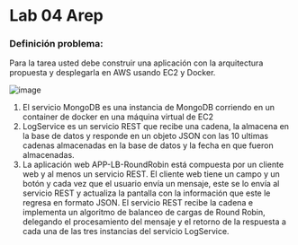# Lab 04 Arep
### Definición problema:
Para la tarea usted debe construir una aplicación con la arquitectura propuesta y desplegarla en AWS usando EC2 y Docker.

![image](https://user-images.githubusercontent.com/25957863/197447879-8a3e1260-ff10-4b0b-81d6-02b1d171852b.png)

1. El servicio MongoDB es una instancia de MongoDB corriendo en un container de docker en una máquina virtual de EC2
2. LogService es un servicio REST que recibe una cadena, la almacena en la base de datos y responde en un objeto JSON con las 10 ultimas cadenas almacenadas en la base de datos y la fecha en que fueron almacenadas.
3. La aplicación web APP-LB-RoundRobin está compuesta por un cliente web y al menos un servicio REST. El cliente web tiene un campo y un botón y cada vez que el usuario envía un mensaje, este se lo envía al servicio REST y actualiza la pantalla con la información que este le regresa en formato JSON. El servicio REST recibe la cadena e implementa un algoritmo de balanceo de cargas de Round Robin, delegando el procesamiento del mensaje y el retorno de la respuesta a cada una de las tres instancias del servicio LogService.

